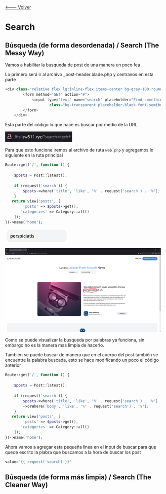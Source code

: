 [<--- Volver](/README.md)

# Search

## Búsqueda (de forma desordenada) / Search (The Messy Way)

Vamos a habilitar la busqueda de post de una manera un poco fea

Lo primero será ir al archivo _post-header.blade.php y centranos en esta parte

```php
<div class="relative flex lg:inline-flex items-center bg-gray-100 rounded-xl px-3 py-2">
        <form method="GET" action="#">
            <input type="text" name="search" placeholder="Find something"
                    class="bg-transparent placeholder-black font-semibold text-sm">
        </form>
    </div>
```

Esta parte del código lo que hace es buscar por medio de la URL

![Alt text](image.png)

Para que esto funcione iremos al archivo de ruta `web.php` y agregamos lo siguiente en la ruta principal

```php
Route::get('/', function () {

    $posts = Post::latest();

    if (request('search')) {
        $posts->where('title', 'like', '%' . request('search') . '%');
    }
   return view('posts', [
        'posts' => $posts->get(),
       'categories' => Category::all()
    ]);
})->name('home');
```

![Alt text](image-1.png)

![Alt text](image-2.png)

Como se puede visualizar la busqueda por palabras ya funciona, sin embargo no es la manera mas limpia de hacerlo.

También se puede buscar de manera que en el cuerpo del post también se encuentre la palabra buscada, esto se hace modificando un poco el código anterior


```php
Route::get('/', function () {

    $posts = Post::latest();

    if (request('search')) {
        $posts->where('title', 'like', '%' . request('search') . '%')
        ->orWhere('body', 'like', '%' . request('search') . '%');
    }
   return view('posts', [
        'posts' => $posts->get(),
       'categories' => Category::all()
    ]);
})->name('home');
```

Ahora vamos a agregar esta pequeña linea en el input de buscar para que quede escrito la plabra que buscamos a la hora de buscar los post

```php
value="{{ request('search) }}"
```

## Búsqueda (de forma más limpia) / Search (The Cleaner Way)